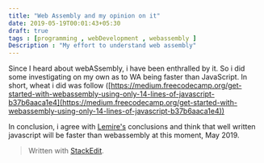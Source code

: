 ```yaml
---
title: "Web Assembly and my opinion on it"
date: 2019-05-19T00:01:43+05:30
draft: true
tags : [programming , webDevelopment , webassembly ]
Description : "My effort to understand web assembly"
---
```

Since I heard about webASsembly, i have been enthralled by it. So i did some investigating on my own as to WA being faster than JavaScript. 
In short, wheat i did was follow ([https://medium.freecodecamp.org/get-started-with-webassembly-using-only-14-lines-of-javascript-b37b6aaca1e4](https://medium.freecodecamp.org/get-started-with-webassembly-using-only-14-lines-of-javascript-b37b6aaca1e4))

In conclusion, i agree with [Lemire's](https://lemire.me/blog/2018/10/23/is-webassembly-faster-than-javascript/) conclusions and think that well written javascript will be faster than webassembly at this moment, May 2019.
> Written with [StackEdit](https://stackedit.io/).
<!--stackedit_data:
eyJoaXN0b3J5IjpbLTUwNzMwNjk1MiwtODY5NzUyODgwXX0=
-->